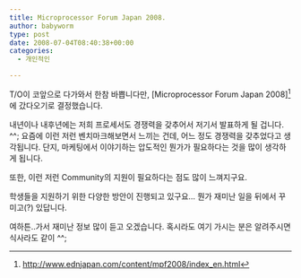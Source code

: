 ```yaml
---
title: Microprocessor Forum Japan 2008.
author: babyworm
type: post
date: 2008-07-04T08:40:38+00:00
categories:
  - 개인적인

---
```

T/O이 코앞으로 다가와서 한참 바쁩니다만, [Microprocessor Forum Japan 2008][^1]에 갔다오기로 결정했습니다.

내년이나 내후년에는 저희 프로세서도 경쟁력을 갖추어서 저기서 발표하게 될 겁니다. ^^;
요즘에 이런 저런 벤치마크해보면서 느끼는 건데, 어느 정도 경쟁력을 갖추었다고 생각됩니다. 단지, 마케팅에서 이야기하는 압도적인 뭔가가 필요하다는 것을 많이 생각하게 됩니다.

또한, 이런 저런 Community의 지원이 필요하다는 점도 많이 느껴지구요.

학생들을 지원하기 위한 다양한 방안이 진행되고 있구요&#8230;
뭔가 재미난 일을 뒤에서 꾸미고(?) 있답니다.

여하튼..가서 재미난 정보 많이 듣고 오겠습니다.
혹시라도 여기 가시는 분은 알려주시면 식사라도 같이 ^^;

 [^1]: http://www.ednjapan.com/content/mpf2008/index_en.html
